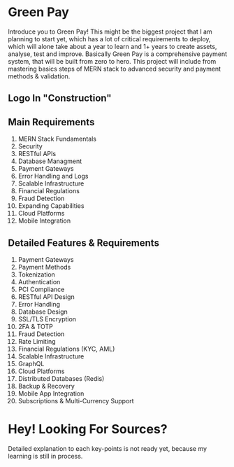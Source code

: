# Green Pay
Introduce you to Green Pay! This might be the biggest project that I am planning to start yet, which has a lot of critical requirements to deploy, which will alone take about a year to learn and 1+ years to create assets, analyse, test and improve. Basically Green Pay is a comprehensive payment system, that will be built from zero to hero. This project will include from mastering basics steps of MERN stack to advanced security and payment methods & validation.

## Logo In "Construction"

## Main Requirements
01. MERN Stack Fundamentals
02. Security
03. RESTful APIs
04. Database Managment
05. Payment Gateways
06. Error Handling and Logs
07. Scalable Infrastructure
08. Financial Regulations
09. Fraud Detection
10. Expanding Capabilities
11. Cloud Platforms
12. Mobile Integration

## Detailed Features & Requirements
01. Payment Gateways
02. Payment Methods
03. Tokenization
04. Authentication
05. PCI Compliance
06. RESTful API Design
07. Error Handling
08. Database Design
09. SSL/TLS Encryption
10. 2FA & TOTP
11. Fraud Detection
12. Rate Limiting
13. Financial Regulations (KYC, AML)
14. Scalable Infrastructure
15. GraphQL
16. Cloud Platforms
17. Distributed Databases (Redis)
18. Backup & Recovery
19. Mobile App Integration
20. Subscriptions & Multi-Currency Support

# Hey! Looking For Sources?
Detailed explanation to each key-points is not ready yet, because my learning is still in process.